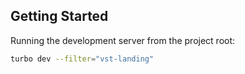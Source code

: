 ## Getting Started

Running the development server from the project root:

```bash
turbo dev --filter="vst-landing"
```
